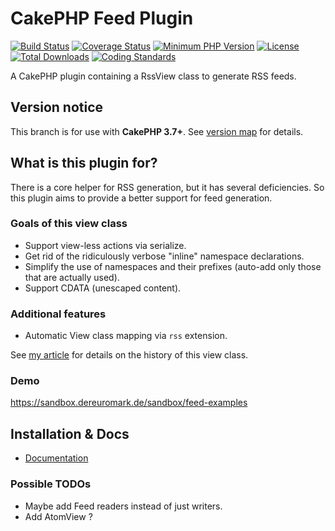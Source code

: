 # CakePHP Feed Plugin
[![Build Status](https://api.travis-ci.com/dereuromark/cakephp-feed.svg?branch=cake3)](https://api.travis-ci.com/dereuromark/cakephp-feed)
[![Coverage Status](https://codecov.io/gh/dereuromark/cakephp-feed/branch/master/graph/badge.svg)](https://codecov.io/gh/dereuromark/cakephp-feed)
[![Minimum PHP Version](https://img.shields.io/badge/php-%3E%3D%205.6-8892BF.svg)](https://php.net/)
[![License](https://poser.pugx.org/dereuromark/cakephp-feed/license.svg)](https://packagist.org/packages/dereuromark/cakephp-feed)
[![Total Downloads](https://poser.pugx.org/dereuromark/cakephp-feed/d/total.svg)](https://packagist.org/packages/dereuromark/cakephp-feed)
[![Coding Standards](https://img.shields.io/badge/cs-PSR--2--R-yellow.svg)](https://github.com/php-fig-rectified/fig-rectified-standards)

A CakePHP plugin containing a RssView class to generate RSS feeds.

## Version notice

This branch is for use with **CakePHP 3.7+**. See [version map](https://github.com/dereuromark/cakephp-feed/wiki#cakephp-version-map) for details.

## What is this plugin for?
There is a core helper for RSS generation, but it has several deficiencies.
So this plugin aims to provide a better support for feed generation.

### Goals of this view class

- Support view-less actions via serialize.
- Get rid of the ridiculously verbose "inline" namespace declarations.
- Simplify the use of namespaces and their prefixes (auto-add only those that are actually used).
- Support CDATA (unescaped content).

### Additional features
- Automatic View class mapping via `rss` extension.

See [my article](https://www.dereuromark.de/2013/10/03/rss-feeds-in-cakephp/) for details on the history of this view class.

### Demo
https://sandbox.dereuromark.de/sandbox/feed-examples


## Installation & Docs

- [Documentation](docs/README.md)

### Possible TODOs

* Maybe add Feed readers instead of just writers.
* Add AtomView ?
